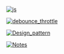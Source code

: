 [![js]](../README.md)

[js]:https://img.shields.io/badge/js-js-4FC08D?style=social&labelColor=339966&logo=Vue.js&logoColor=339966

[![debounce_throttle]](./防抖与节流/index.md)

[debounce_throttle]:https://img.shields.io/badge/防抖与节流-debounce_throttle-4FC08D

[![Design_pattern]](./设计模式/index.md)

[Design_pattern]:https://img.shields.io/badge/设计模式-Design_pattern-4FC08D

[![Notes]](./注释/index.md)

[Notes]:https://img.shields.io/badge/注释-Notes-4FC08D

